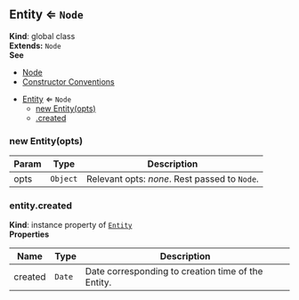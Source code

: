 <a name="Entity"></a>
## Entity ⇐ <code>Node</code>
**Kind**: global class  
**Extends:** <code>Node</code>  
**See**

- [Node](./node.md)
- [Constructor Conventions](../conventions-constructor.md)


* [Entity](#Entity) ⇐ <code>Node</code>
  * [new Entity(opts)](#new_Entity_new)
  * [.created](#Entity+created)

<a name="new_Entity_new"></a>
### new Entity(opts)

| Param | Type | Description |
| --- | --- | --- |
| opts | <code>Object</code> | Relevant opts: _none_. Rest passed to `Node`. |

<a name="Entity+created"></a>
### entity.created
**Kind**: instance property of <code>[Entity](#Entity)</code>  
**Properties**

| Name | Type | Description |
| --- | --- | --- |
| created | <code>Date</code> | Date corresponding to creation time of the Entity. |

